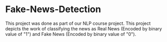 # Fake-News-Detection

This project was done as part of our NLP course project. 
This project depicts the work of classifying the news as Real News (Encoded by binary value of "1") and Fake News (Encoded by binary value of "0").
